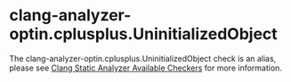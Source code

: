clang-analyzer-optin.cplusplus.UninitializedObject
==================================================

The clang-analyzer-optin.cplusplus.UninitializedObject check is an
alias, please see
[Clang Static Analyzer Available Checkers](https://clang.llvm.org/docs/analyzer/checkers.html#optin-cplusplus-uninitializedobject)
for more information.
